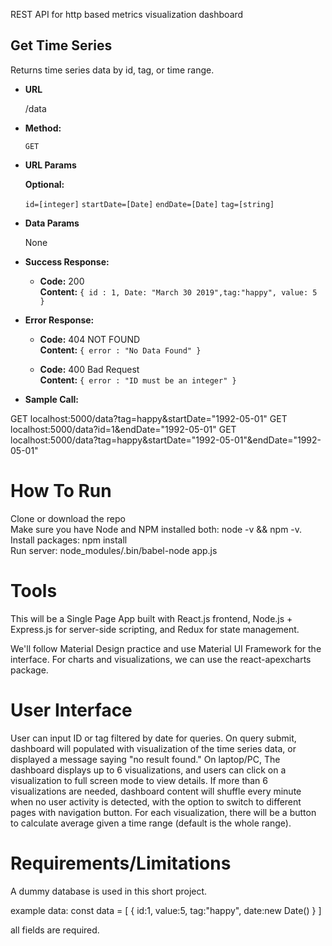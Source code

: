 REST API for http based metrics visualization dashboard 

**Get Time Series**
----
  Returns time series data by id, tag, or time range.

* **URL**

  /data

* **Method:**

  `GET`
  
*  **URL Params**

     **Optional:**
 
   `id=[integer]`
   `startDate=[Date]`
   `endDate=[Date]`
   `tag=[string]`

* **Data Params**

  None

* **Success Response:**

  * **Code:** 200 <br />
    **Content:** `{ id : 1, Date: "March 30 2019",tag:"happy", value: 5  }`
 
* **Error Response:**

  * **Code:** 404 NOT FOUND <br />
    **Content:** `{ error : "No Data Found" }`

   * **Code:** 400 Bad Request <br />
    **Content:** `{ error : "ID must be an integer" }`

* **Sample Call:**

GET localhost:5000/data?tag=happy&startDate="1992-05-01"
GET localhost:5000/data?id=1&endDate="1992-05-01"
GET localhost:5000/data?tag=happy&startDate="1992-05-01"&endDate="1992-05-01"
 
  #  How To Run
  
  Clone or download the repo <br />
  Make sure you have Node and NPM installed both: node -v && npm -v. <br />
  Install packages: npm install <br />
  Run server: node_modules/.bin/babel-node app.js <br />

  #  Tools
 This will be a Single Page App built with React.js frontend, Node.js + Express.js for server-side scripting, and Redux for state management. 
 
 We'll follow Material Design practice and use Material UI Framework for the interface. For charts and visualizations, we can use the react-apexcharts package.
 
   #  User Interface
  User can input ID or tag filtered by date for queries. On query submit, dashboard will populated with visualization of the time series data, or displayed a message saying "no result found." On laptop/PC, The dashboard displays up to 6 visualizations, and users can click on a visualization to full screen mode to view details. If more than 6 visualizations are needed, dashboard content will shuffle every minute when no user activity is detected, with the option to switch to different pages with navigation button. For each visualization, there will be a button to calculate average given a time range (default is the whole range).

# Requirements/Limitations
 A dummy database is used in this short project. 
 
 example data:
 const data = [
	{
		id:1,
		value:5,
		tag:"happy",
		date:new Date()
	}
]

all fields are required.
 
 
 
 